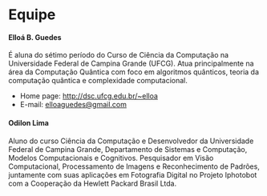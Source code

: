 # Equipe #

#### Elloá B. Guedes ####

É aluna do sétimo período do Curso de Ciência da Computação na Universidade Federal de Campina Grande (UFCG). Atua principalmente na área da Computação Quântica com foco em algoritmos quânticos, teoria da computação quântica e complexidade computacional.
  * Home page: http://dsc.ufcg.edu.br/~elloa
  * E-mail: elloaguedes@gmail.com

#### Odilon Lima ####

Aluno do curso Ciência da Computação e Desenvolvedor da Universidade Federal de Campina Grande, Departamento de Sistemas e Computação, Modelos Computacionais e Cognitivos. Pesquisador em Visão Computacional, Processamento de Imagens e Reconhecimento de Padrões, juntamente com suas aplicações em Fotografia Digital no Projeto Iphotobot com a Cooperação da Hewlett Packard Brasil Ltda.